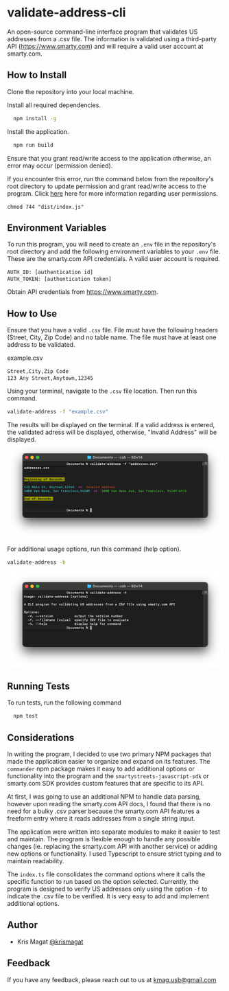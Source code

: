 # validate-address-cli

An open-source command-line interface program that validates US addresses from a .csv file. The information is validated using a third-party API (https://www.smarty.com) and will require a valid user account at smarty.com.


## How to Install
Clone the repository into your local machine.

Install all required dependencies.
```bash
  npm install -g
```

Install the application.
```bash
  npm run build
```
Ensure that you grant read/write access to the application otherwise, an error may occur (permission denied).

If you encounter this error, run the command below from the repository's root directory to update permission and grant read/write access to the program. Click [here](https://www.educative.io/answers/how-to-resolve-the-permission-denied-error-in-linux) here for more information regarding user permissions.
 ```
 chmod 744 "dist/index.js"
 ```
 
## Environment Variables

To run this program, you will need to create an `.env` file in the repository's root directory and add the following environment variables to your `.env` file. These are the smarty.com API credentials. A valid user account is required.
```
AUTH_ID: [authentication id]
AUTH_TOKEN: [authentication token]
```
Obtain API credentials from https://www.smarty.com.

## How to Use
Ensure that you have a valid `.csv` file. File must have the following headers (Street, City, Zip Code) and no table name. The file must have at least one address to be validated.

example.csv
```csv
Street,City,Zip Code
123 Any Street,Anytown,12345
```

Using your terminal, navigate to the `.csv` file location. Then run this command.
```bash
validate-address -f "example.csv"
```

The results will be displayed on the terminal. If a valid address is entered, the validated adress will be displayed, otherwise, "Invalid Address" will be displayed.
![usage](usage.png)

For additional usage options, run this command (help option).
```bash
validate-address -h
```

![options](options.png)

## Running Tests

To run tests, run the following command

```bash
  npm test
```


## Considerations

In writing the program, I decided to use two primary NPM packages that made the application easier to organize and expand on its features. The `commander` npm package makes it easy to add additional options or functionality into the program and the `smartystreets-javascript-sdk` or smarty.com SDK provides custom features that are specific to its API. 

At first, I was going to use an additional NPM to handle data parsing, however upon reading the smarty.com API docs, I found that there is no need for a bulky .csv parser because the smarty.com API features a freeform entry where it reads addresses from a single string input.

The application were written into separate modules to make it easier to test and maintain. The program is flexible enough to handle any possible changes (ie. replacing the smarty.com API with another service) or adding new options or functionality. I used Typescript to ensure strict typing and to maintain readability.

The `index.ts` file consolidates the command options where it calls the specific function to run based on the option selected. Currently, the program is designed to verify US addresses only using the option `-f` to indicate the .csv file to be verified. It is very easy to add and implement additional options.
## Author

- Kris Magat [@krismagat](https://www.github.com/KrisMagat)


## Feedback

If you have any feedback, please reach out to us at kmag.usb@gmail.com

